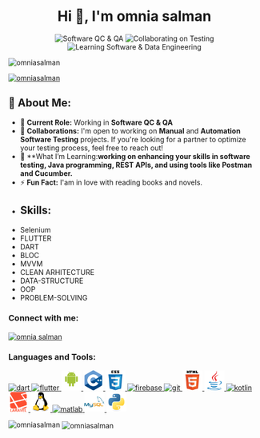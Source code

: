 <h1 align="center">Hi 👋, I'm omnia salman</h1>
<p align="center">
    <img src="https://img.shields.io/badge/Software-QA%20%26%20QC-brightgreen" alt="Software QC & QA" />
    <img src="https://img.shields.io/badge/Collaborating%20on-Manual%20%26%20Automation%20Testing-blue" alt="Collaborating on Testing" />
    <img src="https://img.shields.io/badge/Learning-Software%20%26%20Data%20Engineering-yellow" alt="Learning Software & Data Engineering" />
</p>
<p align="left"> <img src="https://komarev.com/ghpvc/?username=omniasalman&label=Profile%20views&color=0e75b6&style=flat" alt="omniasalman" /> </p>

<p align="left"> <a href="https://github.com/ryo-ma/github-profile-trophy"><img src="https://github-profile-trophy.vercel.app/?username=omniasalman" alt="omniasalman" />
  </a> 
 </a> 
</p>

## 💫 About Me:

- 🔭 **Current Role:** Working in **Software QC & QA**  
- 👯 **Collaborations:** I'm open to working on **Manual** and **Automation Software Testing** projects. If you're looking for a partner to optimize your testing process, feel free to reach out!  
- 🌱 **What I’m Learning:**working on enhancing your skills in software testing, Java programming, REST APIs, and using tools like Postman and Cucumber.**  
- ⚡ **Fun Fact:** I'am in love with reading books and novels.  
- ## Skills:
* Selenium
* FLUTTER
* DART
* BLOC 
* MVVM 
* CLEAN ARHITECTURE
* DATA-STRUCTURE
* OOP
* PROBLEM-SOLVING

<h3 align="left">Connect with me:</h3>
<p align="left">
<a href="https://linkedin.com/in/omnia salman" target="blank"><img align="center" src="https://raw.githubusercontent.com/rahuldkjain/github-profile-readme-generator/master/src/images/icons/Social/linked-in-alt.svg" alt="omnia salman" height="30" width="40" /></a>
</p>

<h3 align="left">Languages and Tools:</h3>

<p align="left"> <a href="https://developer.android.com" target="_blank" rel="noreferrer"> 
  <img src="https://www.vectorlogo.zone/logos/dartlang/dartlang-icon.svg" alt="dart" width="40" height="40"/>
  <img src="https://www.vectorlogo.zone/logos/flutterio/flutterio-icon.svg" alt="flutter" width="40" height="40"/>
  <img src="https://raw.githubusercontent.com/devicons/devicon/master/icons/android/android-original-wordmark.svg" alt="android" width="40" height="40"/> </a> <a href="https://www.w3schools.com/cpp/" target="_blank" rel="noreferrer"> <img src="https://raw.githubusercontent.com/devicons/devicon/master/icons/cplusplus/cplusplus-original.svg" alt="cplusplus" width="40" height="40"/> </a> <a href="https://www.w3schools.com/css/" target="_blank" rel="noreferrer"> <img src="https://raw.githubusercontent.com/devicons/devicon/master/icons/css3/css3-original-wordmark.svg" alt="css3" width="40" height="40"/> </a> <a href="https://firebase.google.com/" target="_blank" rel="noreferrer"> <img src="https://www.vectorlogo.zone/logos/firebase/firebase-icon.svg" alt="firebase" width="40" height="40"/> </a> <a href="https://git-scm.com/" target="_blank" rel="noreferrer"> <img src="https://www.vectorlogo.zone/logos/git-scm/git-scm-icon.svg" alt="git" width="40" height="40"/> </a> <a href="https://www.w3.org/html/" target="_blank" rel="noreferrer"> <img src="https://raw.githubusercontent.com/devicons/devicon/master/icons/html5/html5-original-wordmark.svg" alt="html5" width="40" height="40"/> </a> <a href="https://www.java.com" target="_blank" rel="noreferrer"> <img src="https://raw.githubusercontent.com/devicons/devicon/master/icons/java/java-original.svg" alt="java" width="40" height="40"/> </a> <a href="https://kotlinlang.org" target="_blank" rel="noreferrer"> <img src="https://www.vectorlogo.zone/logos/kotlinlang/kotlinlang-icon.svg" alt="kotlin" width="40" height="40"/> </a> <a href="https://laravel.com/" target="_blank" rel="noreferrer"> <img src="https://raw.githubusercontent.com/devicons/devicon/master/icons/laravel/laravel-plain-wordmark.svg" alt="laravel" width="40" height="40"/> </a> <a href="https://www.linux.org/" target="_blank" rel="noreferrer"> <img src="https://raw.githubusercontent.com/devicons/devicon/master/icons/linux/linux-original.svg" alt="linux" width="40" height="40"/> </a> <a href="https://www.mathworks.com/" target="_blank" rel="noreferrer"> <img src="https://upload.wikimedia.org/wikipedia/commons/2/21/Matlab_Logo.png" alt="matlab" width="40" height="40"/> </a> <a href="https://www.mysql.com/" target="_blank" rel="noreferrer"> <img src="https://raw.githubusercontent.com/devicons/devicon/master/icons/mysql/mysql-original-wordmark.svg" alt="mysql" width="40" height="40"/> </a> <a href="https://www.python.org" target="_blank" rel="noreferrer"> <img src="https://raw.githubusercontent.com/devicons/devicon/master/icons/python/python-original.svg" alt="python" width="40" height="40"/> </a> </p>

<p><img align="left" src="https://github-readme-stats.vercel.app/api/top-langs?username=omniasalman&show_icons=true&locale=en&layout=compact" alt="omniasalman" /></p>

<p>&nbsp;<img align="center" src="https://github-readme-stats.vercel.app/api?username=omniasalman&show_icons=true&locale=en" alt="omniasalman" /></p>


